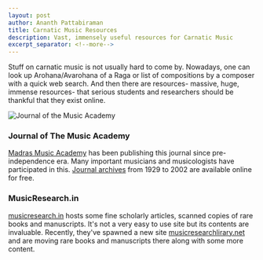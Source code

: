 ```yaml
---
layout: post
author: Ananth Pattabiraman
title: Carnatic Music Resources
description: Vast, immensely useful resources for Carnatic Music 
excerpt_separator: <!--more-->
---
```

Stuff on carnatic music is not usually hard to come by. Nowadays, one can look up Arohana/Avarohana of a Raga or list of compositions by a composer with a quick web search. And then there are resources- massive, huge, immense resources- that serious students and researchers should be thankful that they exist online.

<img class="img-responsive" alt="Journal of the Music Academy" src="{{ site.url }}/images/journal-music-academy.jpg" />
<!--more-->

### Journal of The Music Academy

[Madras Music Academy](https://www.musicacademymadras.in/publications/journal) has been publishing this journal since pre-independence era. Many important musicians and musicologists have participated in this. [Journal archives](https://issuu.com/themusicacademy) from 1929 to 2002 are available online for free.

### MusicResearch.in

[musicresearch.in](musicresearch.in) hosts some fine scholarly articles, scanned copies of rare books and manuscripts. It's not a very easy to use site but its contents are invaluable. Recently, they've spawned a new site [musicresearchlirary.net](musicresearchlibrary.net) and are moving rare books and manuscripts there along with some more content.
